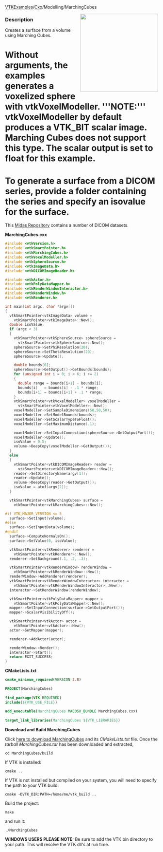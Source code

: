 [VTKExamples](/index/)/[Cxx](/Cxx)/Modelling/MarchingCubes

<img align="right" src="https://github.com/lorensen/VTKExamples/blob/gh-pages/Testing/Baseline/Modelling/TestMarchingCubes.png?raw=true" width="256" />

### Description
Creates a surface from a volume using Marching Cubes.

# Without arguments, the examples generates a voxelized  sphere with vtkVoxelModeller. '''NOTE:''' vtkVoxelModeller by default produces a VTK_BIT scalar image. Marching Cubes does not support this type. The scalar output is set to float for this example.
# To generate a surface from a DICOM series, provide a folder containing the series and specify an isovalue for the surface.

This [Midas Repository](http://placid.nlm.nih.gov/community/21) contains a number of DICOM datasets.

**MarchingCubes.cxx**
```c++
#include <vtkVersion.h>
#include <vtkSmartPointer.h>
#include <vtkMarchingCubes.h>
#include <vtkVoxelModeller.h>
#include <vtkSphereSource.h>
#include <vtkImageData.h>
#include <vtkDICOMImageReader.h>

#include <vtkActor.h>
#include <vtkPolyDataMapper.h>
#include <vtkRenderWindowInteractor.h>
#include <vtkRenderWindow.h>
#include <vtkRenderer.h>

int main(int argc, char *argv[])
{
  vtkSmartPointer<vtkImageData> volume =
    vtkSmartPointer<vtkImageData>::New();
  double isoValue;
  if (argc < 3)
  {
    vtkSmartPointer<vtkSphereSource> sphereSource =
      vtkSmartPointer<vtkSphereSource>::New();
    sphereSource->SetPhiResolution(20);
    sphereSource->SetThetaResolution(20);
    sphereSource->Update();

    double bounds[6];
    sphereSource->GetOutput()->GetBounds(bounds);
    for (unsigned int i = 0; i < 6; i += 2)
    {
      double range = bounds[i+1] - bounds[i];
      bounds[i]   = bounds[i] - .1 * range;
      bounds[i+1] = bounds[i+1] + .1 * range;
    }
    vtkSmartPointer<vtkVoxelModeller> voxelModeller =
      vtkSmartPointer<vtkVoxelModeller>::New();
    voxelModeller->SetSampleDimensions(50,50,50);
    voxelModeller->SetModelBounds(bounds);
    voxelModeller->SetScalarTypeToFloat();
    voxelModeller->SetMaximumDistance(.1);

    voxelModeller->SetInputConnection(sphereSource->GetOutputPort());
    voxelModeller->Update();
    isoValue = 0.5;
    volume->DeepCopy(voxelModeller->GetOutput());
  }
  else
  {
    vtkSmartPointer<vtkDICOMImageReader> reader =
      vtkSmartPointer<vtkDICOMImageReader>::New();
    reader->SetDirectoryName(argv[1]);
    reader->Update();
    volume->DeepCopy(reader->GetOutput());
    isoValue = atof(argv[2]);
  }

  vtkSmartPointer<vtkMarchingCubes> surface =
    vtkSmartPointer<vtkMarchingCubes>::New();

#if VTK_MAJOR_VERSION <= 5
  surface->SetInput(volume);
#else
  surface->SetInputData(volume);
#endif
  surface->ComputeNormalsOn();
  surface->SetValue(0, isoValue);

  vtkSmartPointer<vtkRenderer> renderer =
    vtkSmartPointer<vtkRenderer>::New();
  renderer->SetBackground(.1, .2, .3);

  vtkSmartPointer<vtkRenderWindow> renderWindow =
    vtkSmartPointer<vtkRenderWindow>::New();
  renderWindow->AddRenderer(renderer);
  vtkSmartPointer<vtkRenderWindowInteractor> interactor =
    vtkSmartPointer<vtkRenderWindowInteractor>::New();
  interactor->SetRenderWindow(renderWindow);

  vtkSmartPointer<vtkPolyDataMapper> mapper =
    vtkSmartPointer<vtkPolyDataMapper>::New();
  mapper->SetInputConnection(surface->GetOutputPort());
  mapper->ScalarVisibilityOff();

  vtkSmartPointer<vtkActor> actor =
    vtkSmartPointer<vtkActor>::New();
  actor->SetMapper(mapper);

  renderer->AddActor(actor);

  renderWindow->Render();
  interactor->Start();
  return EXIT_SUCCESS;
}
```
**CMakeLists.txt**
```cmake
cmake_minimum_required(VERSION 2.8)
 
PROJECT(MarchingCubes)
 
find_package(VTK REQUIRED)
include(${VTK_USE_FILE})
 
add_executable(MarchingCubes MACOSX_BUNDLE MarchingCubes.cxx)
 
target_link_libraries(MarchingCubes ${VTK_LIBRARIES})
```

**Download and Build MarchingCubes**

Click [here to download MarchingCubes](https://github.com/lorensen/VTKWikiExamplesTarballs/raw/master/MarchingCubes.tar) and its *CMakeLists.txt* file.
Once the *tarball MarchingCubes.tar* has been downloaded and extracted,
```
cd MarchingCubes/build 
```
If VTK is installed:
```
cmake ..
```
If VTK is not installed but compiled on your system, you will need to specify the path to your VTK build:
```
cmake -DVTK_DIR:PATH=/home/me/vtk_build ..
```
Build the project:
```
make
```
and run it:
```
./MarchingCubes
```
**WINDOWS USERS PLEASE NOTE:** Be sure to add the VTK bin directory to your path. This will resolve the VTK dll's at run time.

